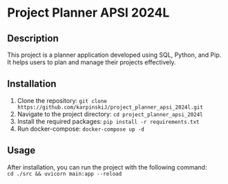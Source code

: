 # Project Planner APSI 2024L

## Description
This project is a planner application developed using SQL, Python, and Pip. It helps users to plan and manage their projects effectively.

## Installation
1. Clone the repository: `git clone https://github.com/karpinskiJ/project_planner_apsi_2024l.git`
2. Navigate to the project directory: `cd project_planner_apsi_2024l`
3. Install the required packages: `pip install -r requirements.txt`
4. Run docker-compose: `docker-compose up -d`

## Usage
After installation, you can run the project with the following command:  
```cd ./src && uvicorn main:app --reload```

